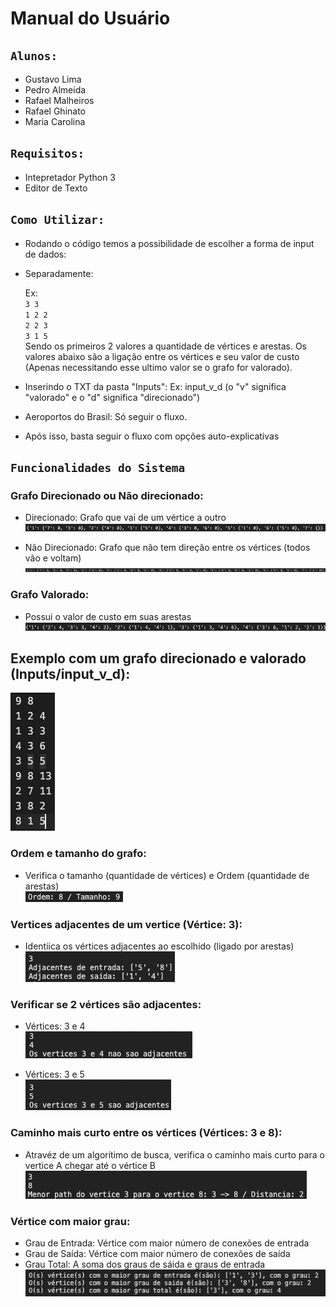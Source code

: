 # Manual do Usuário

## `Alunos:`
- Gustavo Lima 
- Pedro Almeida
- Rafael Malheiros
- Rafael Ghinato 
- Maria Carolina

## `Requisitos:`
- Intepretador Python 3
- Editor de Texto

## `Como Utilizar:`

- Rodando o código temos a possibilidade de escolher a forma de input de dados:

- Separadamente:

    Ex:
    <br>
    `3 3`
    <br>
    `1 2 2`
    <br>
    `2 2 3`
    <br>
    `3 1 5`
    <br>
    Sendo os primeiros 2 valores a quantidade de vértices e arestas.
    Os valores abaixo são a ligação entre os vértices e seu valor de custo (Apenas necessitando esse ultimo valor se o grafo for valorado).

- Inserindo o TXT da pasta "Inputs":
    Ex: input_v_d (o "v" significa "valorado" e o "d" significa "direcionado")


- Aeroportos do Brasil:
    Só seguir o fluxo.

- Após isso, basta seguir o fluxo com opções auto-explicativas

## `Funcionalidades do Sistema`

### Grafo Direcionado ou Não direcionado:
- Direcionado:
    Grafo que vai de um vértice a outro
    ![alt text](/Images/direcionado.png)

- Não Direcionado:
    Grafo que não tem direção entre os vértices (todos vão e voltam)
    ![alt text](/Images/naoDirecionado.png)

### Grafo Valorado:
- Possui o valor de custo em suas arestas
    ![alt text](/Images/valorado.png)

## Exemplo com um grafo direcionado e valorado (Inputs/input_v_d):
![alt text](/Images/inputVD.png)

### Ordem e tamanho do grafo:
- Verifica o tamanho (quantidade de vértices) e Ordem (quantidade de arestas)
    <br>
    ![alt text](/Images/ordemTamanho.png)

### Vertices adjacentes de um vertice (Vértice: 3):
- Identiica os vértices adjacentes ao escolhido (ligado por arestas)
    <br>
    ![alt text](/Images/adjacenteVertice3.png)

### Verificar se 2 vértices são adjacentes:

- Vértices: 3 e 4
    <br>
    ![alt text](/Images/verificarVertices.png)
    
- Vértices: 3 e 5
    <br>
    ![alt text](/Images/verificaVertices2.png)

### Caminho mais curto entre os vértices (Vértices: 3 e 8):
- Atravéz de um algorítimo de busca, verifica o caminho mais curto para o vertice A chegar até o vértice B
    ![alt text](/Images/caminhoVertices.png)

### Vértice com maior grau:
- Grau de Entrada: Vértice com maior número de conexões de entrada
- Grau de Saída: Vértice com maior número de conexões de saída
- Grau Total: A soma dos graus de sáida e graus de entrada
    ![alt text](/Images/verticeMaiorGrau1.png)